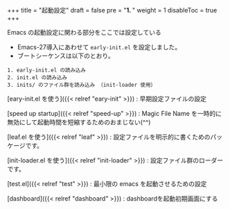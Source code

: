 +++
title = "起動設定"
draft = false
pre = "<b>1. </b>"
weight = 1
disableToc = true
+++

Emacs の起動設定に関わる部分をここでは設定している
* Emacs-27導入にあわせて `early-init.el` を設定しました。 
* ブートシーケンスは以下のとおり。

```shellsession
1. early-init.el の読み込み
2. init.el の読み込み
3. inits/ のファイル群を読み込み （init-loader 使用）
```

[eary-init.el を使う]({{< relref "eary-init" >}})
: 早期設定ファイルの設定

[speed up startup]({{< relref "speed-up" >}})
: Magic File Name を一時的に無効にして起動時間を短縮するためのおまじない(^^)

[leaf.el を使う]({{< relref "leaf" >}})
: 設定ファイルを明示的に書くためのパッケージです。

[init-loader.el を使う]({{< relref "init-loader" >}})
: 設定ファイル群のローダーです。

[test.el]({{< relref "test" >}})
: 最小限の emacs を起動させるための設定

[dashboard]({{< relref "dashboard" >}})
: dashboardを起動初期画面にする

